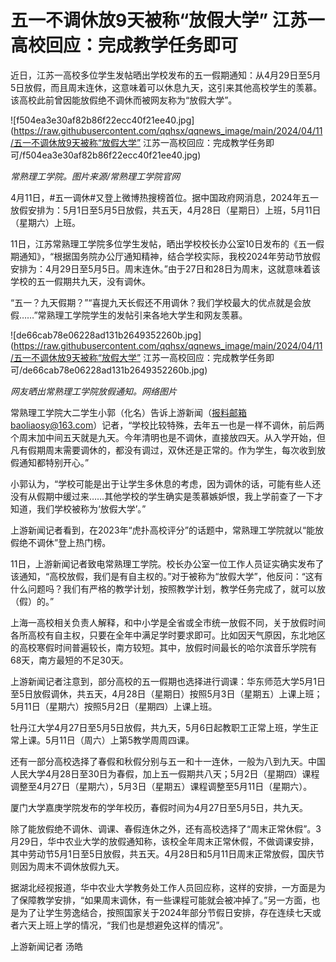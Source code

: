 # 五一不调休放9天被称“放假大学” 江苏一高校回应：完成教学任务即可

近日，江苏一高校多位学生发帖晒出学校发布的五一假期通知：从4月29日至5月5日放假，而且周末连休，这意味着可以休息九天，这引来其他高校学生的羡慕。该高校此前曾因能放假绝不调休而被网友称为“放假大学”。

![f504ea3e30af82b86f22ecc40f21ee40.jpg](https://raw.githubusercontent.com/qqhsx/qqnews_image/main/2024/04/11/五一不调休放9天被称“放假大学” 江苏一高校回应：完成教学任务即可/f504ea3e30af82b86f22ecc40f21ee40.jpg)

 _常熟理工学院。图片来源/常熟理工学院官网_

4月11日，#五一调休#又登上微博热搜榜首位。据中国政府网消息，2024年五一放假安排为：5月1日至5月5日放假，共五天，4月28日（星期日）上班，5月11日（星期六）上班。

11日，江苏常熟理工学院多位学生发帖，晒出学校校长办公室10日发布的《五一假期通知》，“根据国务院办公厅通知精神，结合学校实际，我校2024年劳动节放假安排为：4月29日至5月5日。周末连休。”由于27日和28日为周末，这就意味着该学校的五一假期共九天，没有调休。

“五一？九天假期？”“喜提九天长假还不用调休？我们学校最大的优点就是会放假……”常熟理工学院学生的发帖引来各地大学生和网友羡慕。

![de66cab78e06228ad131b2649352260b.jpg](https://raw.githubusercontent.com/qqhsx/qqnews_image/main/2024/04/11/五一不调休放9天被称“放假大学” 江苏一高校回应：完成教学任务即可/de66cab78e06228ad131b2649352260b.jpg)

 _网友晒出常熟理工学院放假通知。网络图片_

常熟理工学院大二学生小郭（化名）告诉上游新闻（报料邮箱baoliaosy@163.com）记者，“学校比较特殊，去年五一也是一样不调休，前后两个周末加中间五天就是九天。今年清明也是不调休，直接放四天。从入学开始，但凡有假期周末需要调休的，都没有调过，双休还是正常的。作为学生，每次收到放假通知都特别开心。”

小郭认为，“学校可能是出于让学生多休息的考虑，因为调休的话，可能有些人还没有从假期中缓过来……其他学校的学生确实是羡慕嫉妒恨，我上学前查了一下才知道，我们学校被称为‘放假大学’。”

上游新闻记者看到，在2023年“虎扑高校评分”的话题中，常熟理工学院就以“能放假绝不调休”登上热门榜。

11日，上游新闻记者致电常熟理工学院。校长办公室一位工作人员证实确实发布了该通知，“高校放假，我们是有自主权的。”对于被称为“放假大学”，他反问：“这有什么问题吗？我们有严格的教学计划，按照教学计划，教学任务完成了，就可以放（假）的。”

上海一高校相关负责人解释，和中小学是全省或全市统一放假不同，关于放假时间各所高校有自主权，只要在全年中满足学时要求即可。比如因天气原因，东北地区的高校寒假时间普遍较长，南方较短。其中，放假时间最长的哈尔滨音乐学院有68天，南方最短的不足30天。

上游新闻记者注意到，部分高校的五一假期也选择进行调课：华东师范大学5月1日至5日放假调休，共五天，4月28日（星期日）按照5月3日（星期五）上课上班；5月11日（星期六）按照5月2日（星期四）上课上班。

牡丹江大学4月27日至5月5日放假，共九天，5月6日起教职工正常上班，学生正常上课。5月11日（周六）上第5教学周周四课。

还有一部分高校选择了春假和秋假分别与五一和十一连休，一般为八到九天。中国人民大学4月28日至30日为春假，加上五一假期共八天；5月2日（星期四）课程调整至4月27日（星期六），5月3日（星期五）课程调整至5月11日（星期六）。

厦门大学嘉庚学院发布的学年校历，春假时间为4月27日至5月5日，共九天。

除了能放假绝不调休、调课、春假连休之外，还有高校选择了“周末正常休假”。3月29日，华中农业大学的放假通知称，该校全年周末正常休假，不做调课安排，其中劳动节5月1日至5日放假，共五天。4月28日和5月11日周末正常放假，国庆节则因为周末不调休放假九天。

据湖北经视报道，华中农业大学教务处工作人员回应称，这样的安排，一方面是为了保障教学安排，“如果周末调休，有一些课程可能就会被冲掉了。”另一方面，也是为了让学生劳逸结合，按照国家关于2024年部分节假日安排，存在连续七天或者六天上班上学的情况，“我们也是想避免这样的情况”。

上游新闻记者 汤皓

